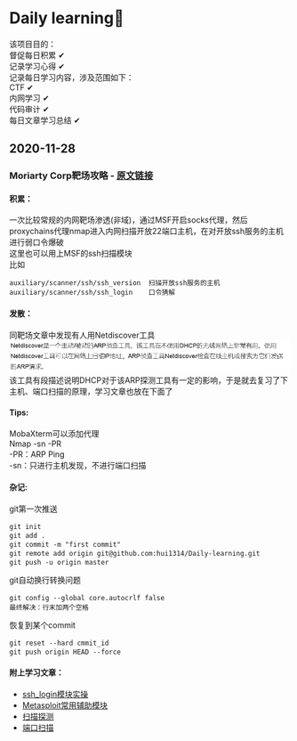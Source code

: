 # Daily learning🚀
该项目目的：  
督促每日积累  ✔  
记录学习心得  ✔  
记录每日学习内容，涉及范围如下：  
CTF  ✔  
内网学习  ✔  
代码审计   ✔  
每日文章学习总结  ✔
## 2020-11-28
### Moriarty Corp靶场攻略 - [原文链接](https://mp.weixin.qq.com/s/aSbrmWYU-zB41_h0Bf-51w)
#### 积累：
一次比较常规的内网靶场渗透(非域)，通过MSF开启socks代理，然后proxychains代理nmap进入内网扫描开放22端口主机，在对开放ssh服务的主机进行弱口令爆破  
这里也可以用上MSF的ssh扫描模块  
比如
```
auxiliary/scanner/ssh/ssh_version  扫描开放ssh服务的主机
auxiliary/scanner/ssh/ssh_login    口令猜解
```
#### 发散：
同靶场文章中发现有人用Netdiscover工具  
![image-20201129015921550](https://github.com/hui1314/Daily-learning/blob/master/images/image-20201129015921550.png)  
该工具有段描述说明DHCP对于该ARP探测工具有一定的影响，于是就去复习了下主机、端口扫描的原理，学习文章也放在下面了
#### Tips:
MobaXterm可以添加代理  
Nmap -sn -PR  
-PR：ARP Ping  
-sn：只进行主机发现，不进行端口扫描
#### 杂记:
git第一次推送
```
git init
git add .
git commit -m "first commit"
git remote add origin git@github.com:hui1314/Daily-learning.git
git push -u origin master
```
git自动换行转换问题
```
git config --global core.autocrlf false
最终解决：行末加两个空格
```
恢复到某个commit
```
git reset --hard cmmit_id
git push origin HEAD --force
```
#### 附上学习文章：
- [ssh_login模块实操](https://www.khow.me/blog/scanner-ssh-auxiliary-modules.html)
- [Metasploit常用辅助模块](https://www.dazhuanlan.com/2020/01/15/5e1e807451bca/)
- [扫描探测](https://www.freebuf.com/articles/network/105036.html)
- [端口扫描](https://nmap.org/man/zh/man-port-scanning-techniques.html)
